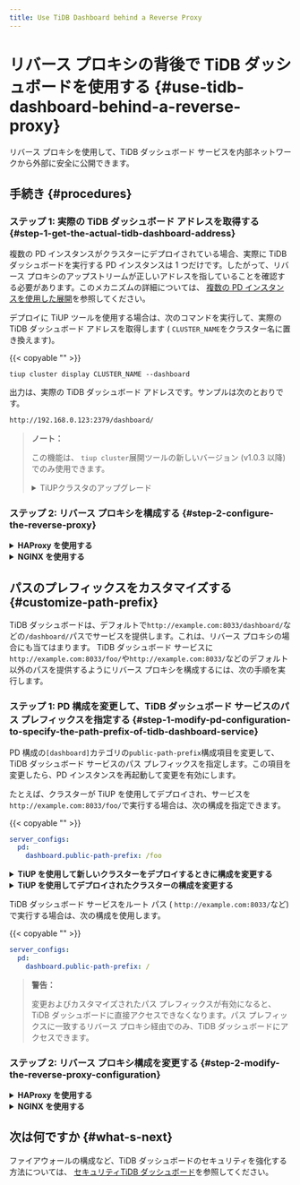 ```yaml
---
title: Use TiDB Dashboard behind a Reverse Proxy
---
```


# リバース プロキシの背後で TiDB ダッシュボードを使用する {#use-tidb-dashboard-behind-a-reverse-proxy}

リバース プロキシを使用して、TiDB ダッシュボード サービスを内部ネットワークから外部に安全に公開できます。

## 手続き {#procedures}

### ステップ 1: 実際の TiDB ダッシュボード アドレスを取得する {#step-1-get-the-actual-tidb-dashboard-address}

複数の PD インスタンスがクラスターにデプロイされている場合、実際に TiDB ダッシュボードを実行する PD インスタンスは 1 つだけです。したがって、リバース プロキシのアップストリームが正しいアドレスを指していることを確認する必要があります。このメカニズムの詳細については、 [複数の PD インスタンスを使用した展開](/dashboard/dashboard-ops-deploy.md#deployment-with-multiple-pd-instances)を参照してください。

デプロイに TiUP ツールを使用する場合は、次のコマンドを実行して、実際の TiDB ダッシュボード アドレスを取得します ( `CLUSTER_NAME`をクラスター名に置き換えます)。

{{< copyable "" >}}

```shell
tiup cluster display CLUSTER_NAME --dashboard
```

出力は、実際の TiDB ダッシュボード アドレスです。サンプルは次のとおりです。

```bash
http://192.168.0.123:2379/dashboard/
```

> **ノート：**
>
> この機能は、 `tiup cluster`展開ツールの新しいバージョン (v1.0.3 以降) でのみ使用できます。
>
> <details><summary>TiUPクラスタのアップグレード</summary>
>
> ```bash
> tiup update --self
> tiup update cluster --force
> ```
>
> </details>

### ステップ 2: リバース プロキシを構成する {#step-2-configure-the-reverse-proxy}

<details><summary><strong>HAProxy を使用する</strong></summary>

[HAProxy](https://www.haproxy.org/)をリバース プロキシとして使用する場合は、次の手順を実行します。

1.  `8033`ポートで TiDB ダッシュボードにリバース プロキシを使用します (たとえば)。 HAProxy 構成ファイルで、次の構成を追加します。

    {{< copyable "" >}}

    ```haproxy
    frontend tidb_dashboard_front
      bind *:8033
      use_backend tidb_dashboard_back if { path /dashboard } or { path_beg /dashboard/ }

    backend tidb_dashboard_back
      mode http
      server tidb_dashboard 192.168.0.123:2379
    ```

    `192.168.0.123:2379`を[ステップ1](#step-1-get-the-actual-tidb-dashboard-address)で取得した TiDB ダッシュボードの実際のアドレスの IP とポートに置き換えます。

    > **警告：**
    >
    > `use_backend`ディレクティブの`if`部分を保持して**、このパス内のサービスのみ**がリバース プロキシの背後にあることを確認する必要があります。そうしないと、セキュリティ リスクが発生する可能性があります。 [セキュリティTiDB ダッシュボード](/dashboard/dashboard-ops-security.md)を参照してください。

2.  設定を有効にするために HAProxy を再起動します。

3.  リバース プロキシが有効かどうかをテストします。HAProxy が配置されているマシンの`8033`ポートの`/dashboard/`アドレス ( `http://example.com:8033/dashboard/`など) にアクセスして、TiDB ダッシュボードにアクセスします。

</details>

<details><summary><strong>NGINX を使用する</strong></summary>

[NGINX](https://nginx.org/)をリバース プロキシとして使用する場合は、次の手順を実行します。

1.  `8033`ポートで TiDB ダッシュボードにリバース プロキシを使用します (たとえば)。 NGINX 構成ファイルで、次の構成を追加します。

    {{< copyable "" >}}

    ```nginx
    server {
        listen 8033;
        location /dashboard/ {
        proxy_pass http://192.168.0.123:2379/dashboard/;
        }
    }
    ```

    `http://192.168.0.123:2379/dashboard/`を[ステップ1](#step-1-get-the-actual-tidb-dashboard-address)で取得した TiDB ダッシュボードの実際のアドレスに置き換えます。

    > **警告：**
    >
    > このパスの下のサービスのみがリバース プロキシされるように、 `proxy_pass`ディレクティブで`/dashboard/`パスを保持する必要があります。そうしないと、セキュリティ リスクが発生します。 [セキュリティTiDB ダッシュボード](/dashboard/dashboard-ops-security.md)を参照してください。

2.  構成を有効にするには、NGINX をリロードします。

    {{< copyable "" >}}

    ```shell
    sudo nginx -s reload
    ```

3.  リバース プロキシが有効かどうかをテストします。NGINX が配置されているマシンの`8033`ポートの`/dashboard/`アドレス ( `http://example.com:8033/dashboard/`など) にアクセスして、TiDB ダッシュボードにアクセスします。

</details>

## パスのプレフィックスをカスタマイズする {#customize-path-prefix}

TiDB ダッシュボードは、デフォルトで`http://example.com:8033/dashboard/`などの`/dashboard/`パスでサービスを提供します。これは、リバース プロキシの場合にも当てはまります。 TiDB ダッシュボード サービスに`http://example.com:8033/foo/`や`http://example.com:8033/`などのデフォルト以外のパスを提供するようにリバース プロキシを構成するには、次の手順を実行します。

### ステップ 1: PD 構成を変更して、TiDB ダッシュボード サービスのパス プレフィックスを指定する {#step-1-modify-pd-configuration-to-specify-the-path-prefix-of-tidb-dashboard-service}

PD 構成の`[dashboard]`カテゴリの`public-path-prefix`構成項目を変更して、TiDB ダッシュボード サービスのパス プレフィックスを指定します。この項目を変更したら、PD インスタンスを再起動して変更を有効にします。

たとえば、クラスターが TiUP を使用してデプロイされ、サービスを`http://example.com:8033/foo/`で実行する場合は、次の構成を指定できます。

{{< copyable "" >}}

```yaml
server_configs:
  pd:
    dashboard.public-path-prefix: /foo
```

<details><summary><strong>TiUP を使用して新しいクラスターをデプロイするときに構成を変更する</strong></summary>

新しいクラスターを展開する場合は、上記の構成を`topology.yaml` TiUP トポロジ ファイルに追加して、クラスターを展開できます。具体的な指示については、 [TiUP 展開ドキュメント](/production-deployment-using-tiup.md#step-3-initialize-cluster-topology-file)を参照してください。

</details>

<details>

<summary><strong>TiUP を使用してデプロイされたクラスターの構成を変更する</strong></summary>

デプロイされたクラスターの場合:

1.  クラスターの構成ファイルを編集モードで開きます ( `CLUSTER_NAME`をクラスター名に置き換えます)。

    {{< copyable "" >}}

    ```shell
    tiup cluster edit-config CLUSTER_NAME
    ```

2.  `server_configs`の`pd`構成の下に構成アイテムを変更または追加します。 `server_configs`が存在しない場合は、最上位に追加します。

    {{< copyable "" >}}

    ```yaml
    monitored:
      ...
    server_configs:
      tidb: ...
      tikv: ...
      pd:
        dashboard.public-path-prefix: /foo
      ...
    ```

    変更後の構成ファイルは、次のファイルのようになります。

    {{< copyable "" >}}

    ```yaml
    server_configs:
      pd:
        dashboard.public-path-prefix: /foo
      global:
        user: tidb
        ...
    ```

    または

    {{< copyable "" >}}

    ```yaml
    monitored:
      ...
    server_configs:
      tidb: ...
      tikv: ...
      pd:
        dashboard.public-path-prefix: /foo
    ```

3.  変更した構成を有効にするために、すべての PD インスタンスに対してローリング再起動を実行します ( `CLUSTER_NAME`をクラスター名に置き換えます)。

    {{< copyable "" >}}

    ```shell
    tiup cluster reload CLUSTER_NAME -R pd
    ```

詳細は[一般的な TiUP 操作 - 構成の変更](/maintain-tidb-using-tiup.md#modify-the-configuration)を参照してください。

</details>

TiDB ダッシュボード サービスをルート パス ( `http://example.com:8033/`など) で実行する場合は、次の構成を使用します。

{{< copyable "" >}}

```yaml
server_configs:
  pd:
    dashboard.public-path-prefix: /
```

> **警告：**
>
> 変更およびカスタマイズされたパス プレフィックスが有効になると、TiDB ダッシュボードに直接アクセスできなくなります。パス プレフィックスに一致するリバース プロキシ経由でのみ、TiDB ダッシュボードにアクセスできます。

### ステップ 2: リバース プロキシ構成を変更する {#step-2-modify-the-reverse-proxy-configuration}

<details><summary><strong>HAProxy を使用する</strong></summary>

`http://example.com:8033/foo/`を例にとると、対応する HAProxy 構成は次のようになります。

{{< copyable "" >}}

```haproxy
frontend tidb_dashboard_front
  bind *:8033
  use_backend tidb_dashboard_back if { path /foo } or { path_beg /foo/ }

backend tidb_dashboard_back
  mode http
  http-request set-path %[path,regsub(^/foo/?,/dashboard/)]
  server tidb_dashboard 192.168.0.123:2379
```

`192.168.0.123:2379`を[ステップ1](#step-1-get-the-actual-tidb-dashboard-address)で取得した TiDB ダッシュボードの実際のアドレスの IP とポートに置き換えます。

> **警告：**
>
> `use_backend`ディレクティブの`if`部分を保持して**、このパス内のサービスのみ**がリバース プロキシの背後にあることを確認する必要があります。そうしないと、セキュリティ リスクが発生する可能性があります。 [セキュリティTiDB ダッシュボード](/dashboard/dashboard-ops-security.md)を参照してください。

TiDB ダッシュボード サービスをルート パス ( `http://example.com:8033/`など) で実行する場合は、次の構成を使用します。

```haproxy
frontend tidb_dashboard_front
  bind *:8033
  use_backend tidb_dashboard_back
backend tidb_dashboard_back
  mode http
  http-request set-path /dashboard%[path]
  server tidb_dashboard 192.168.0.123:2379
```

構成を変更し、HAProxy を再起動して、変更した構成を有効にします。

</details>

<details><summary><strong>NGINX を使用する</strong></summary>

`http://example.com:8033/foo/`を例にとると、対応する NGINX 構成は次のようになります。

{{< copyable "" >}}

```nginx
server {
  listen 8033;
  location /foo/ {
    proxy_pass http://192.168.0.123:2379/dashboard/;
  }
}
```

`http://192.168.0.123:2379/dashboard/`を[ステップ1](#step-1-get-the-actual-tidb-dashboard-address)で取得した TiDB ダッシュボードの実際のアドレスに置き換えます。

> **警告：**
>
> `proxy_pass`ディレクティブの`/dashboard/`パスを保持して**、このパスのサービスのみ**がリバース プロキシの背後にあることを確認する必要があります。そうしないと、セキュリティ リスクが発生する可能性があります。 [セキュリティTiDB ダッシュボード](/dashboard/dashboard-ops-security.md)を参照してください。

TiDB ダッシュボード サービスをルート パス ( `http://example.com:8033/`など) で実行する場合は、次の構成を使用します。

{{< copyable "" >}}

```nginx
server {
  listen 8033;
  location / {
    proxy_pass http://192.168.0.123:2379/dashboard/;
  }
}
```

構成を変更し、NGINX を再起動して、変更した構成を有効にします。

{{< copyable "" >}}

```shell
sudo nginx -s reload
```

</details>

## 次は何ですか {#what-s-next}

ファイアウォールの構成など、TiDB ダッシュボードのセキュリティを強化する方法については、 [セキュリティTiDB ダッシュボード](/dashboard/dashboard-ops-security.md)を参照してください。
